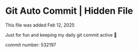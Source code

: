 # Git Auto Commit | Hidden File

This file was added Feb 12, 2025

Just for fun and keeping my daily git commit active 🤪

commit number: 532197
